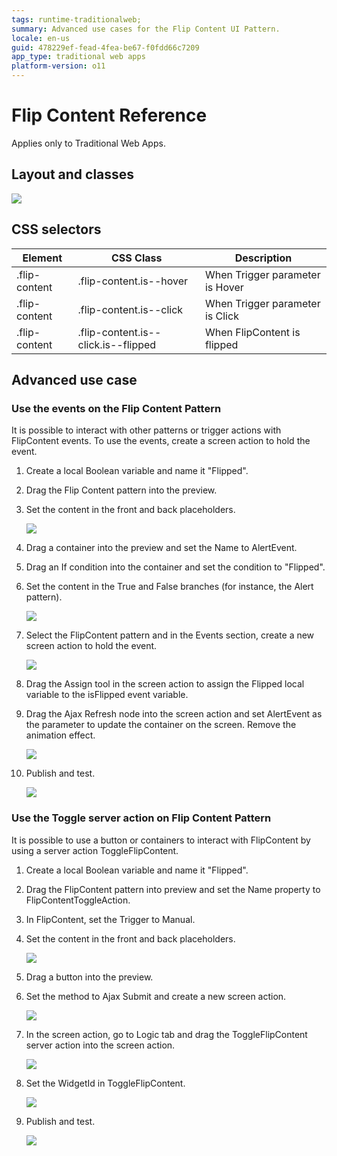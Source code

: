 ```yaml
---
tags: runtime-traditionalweb; 
summary: Advanced use cases for the Flip Content UI Pattern.
locale: en-us
guid: 478229ef-fead-4fea-be67-f0fdd66c7209
app_type: traditional web apps
platform-version: o11
---
```


# Flip Content Reference

<div class="info" markdown="1">

Applies only to Traditional Web Apps.

</div>

## Layout and classes

![](<images/flipcontent-6-diag.png?width=600>)

## CSS selectors

| **Element** |  **CSS Class** |  **Description**  |
| --- | --- | --- |
| .flip-content | .flip-content.is--hover |  When Trigger parameter is Hover |
| .flip-content | .flip-content.is--click |  When Trigger parameter is Click |
| .flip-content | .flip-content.is--click.is--flipped |  When FlipContent is flipped |

## Advanced use case

### Use the events on the Flip Content Pattern

It is possible to interact with other patterns or trigger actions with FlipContent events. To use the events, create a screen action to hold the event.

1. Create a local Boolean variable and name it "Flipped".

1. Drag the Flip Content pattern into the preview.

1. Set the content in the front and back placeholders.

    ![](<images/flipcontent-7-ss.png>)

1. Drag a container into the preview and set the Name to AlertEvent.

1. Drag an If condition into the container and set the condition to "Flipped".

1. Set the content in the True and False branches (for instance, the Alert pattern).

    ![](<images/flipcontent-8-ss.png>)

1. Select the FlipContent pattern and in the Events section, create a new screen action to hold the event.

    ![](<images/flipcontent-9-ss.png>)

1. Drag the Assign tool in the screen action to assign the Flipped local variable to the isFlipped event variable.

1. Drag the Ajax Refresh node into the screen action and set AlertEvent as the parameter to update the container on the screen. Remove the animation effect.

    ![](<images/flipcontent-10-ss.png>)

1. Publish and test.

    ![](<images/flipcontent-11.gif>)

### Use the Toggle server action on Flip Content Pattern

It is possible to use a button or containers to interact with FlipContent by using a server action ToggleFlipContent.

1. Create a local Boolean variable and name it "Flipped".

1. Drag the FlipContent pattern into preview and set the Name property to FlipContentToggleAction.

1. In FlipContent, set the Trigger to Manual.

1. Set the content in the front and back placeholders.

    ![](<images/flipcontent-7-ss.png>)

1. Drag a button into the preview.

1. Set the method to Ajax Submit and create a new screen action.

    ![](<images/flipcontent-12-ss.png>)

1. In the screen action, go to Logic tab and drag the ToggleFlipContent server action into the screen action.

    ![](<images/flipcontent-9-ss.png>)

1. Set the WidgetId in ToggleFlipContent.

    ![](<images/flipcontent-13-ss.png>)

1. Publish and test.

    ![](<images/flipcontent-image-10.gif>)
